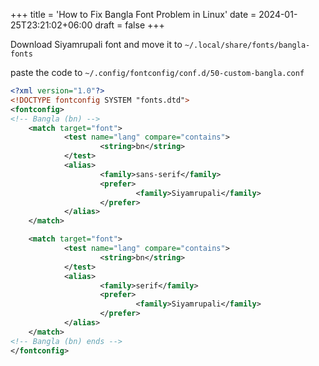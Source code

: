 +++
title = 'How to Fix Bangla Font Problem in Linux'
date = 2024-01-25T23:21:02+06:00
draft = false
+++

Download Siyamrupali font and move it to `~/.local/share/fonts/bangla-fonts`

paste the code to `~/.config/fontconfig/conf.d/50-custom-bangla.conf`

```xml
<?xml version="1.0"?>
<!DOCTYPE fontconfig SYSTEM "fonts.dtd">
<fontconfig>
<!-- Bangla (bn) -->
    <match target="font">
            <test name="lang" compare="contains">
                    <string>bn</string>
            </test>
            <alias>
                    <family>sans-serif</family>
                    <prefer>
                            <family>Siyamrupali</family>
                    </prefer>
            </alias>
    </match>

    <match target="font">
            <test name="lang" compare="contains">
                    <string>bn</string>
            </test>
            <alias>
                    <family>serif</family>
                    <prefer>
                            <family>Siyamrupali</family>
                    </prefer>
            </alias>
    </match>
<!-- Bangla (bn) ends -->
</fontconfig> 
```
